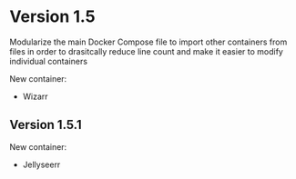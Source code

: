 # Version 1.5

Modularize the main Docker Compose file to import other containers from files in order to drasitcally reduce line count and make it easier to modify individual containers

New container:

* Wizarr

## Version 1.5.1

New container:

* Jellyseerr
